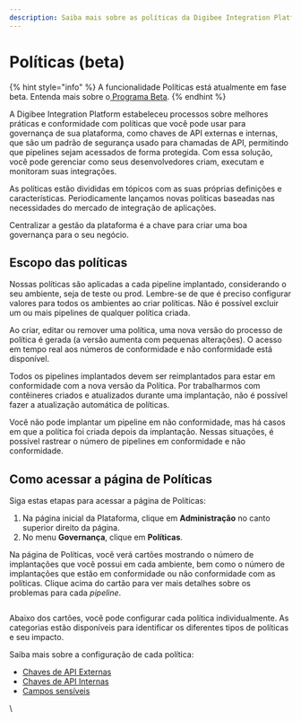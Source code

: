 ```yaml
---
description: Saiba mais sobre as políticas da Digibee Integration Platform.
---
```


# Políticas (beta)

{% hint style="info" %}
A funcionalidade Políticas está atualmente em fase beta. Entenda mais sobre o[ Programa Beta](https://docs.digibee.com/documentation/v/pt-br/geral/programa-beta).
{% endhint %}

A Digibee Integration Platform estabeleceu processos sobre melhores práticas e conformidade com políticas que você pode usar para governança de sua plataforma, como chaves de API externas e internas, que são um padrão de segurança usado para chamadas de API, permitindo que pipelines sejam acessados de forma protegida. Com essa solução, você pode gerenciar como seus desenvolvedores criam, executam e monitoram suas integrações.

As políticas estão divididas em tópicos com as suas próprias definições e características. Periodicamente lançamos novas políticas baseadas nas necessidades do mercado de integração de aplicações.

Centralizar a gestão da plataforma é a chave para criar uma boa governança para o seu negócio.

## Escopo das políticas

Nossas políticas são aplicadas a cada pipeline implantado, considerando o seu ambiente, seja de teste ou prod. Lembre-se de que é preciso configurar valores para todos os ambientes ao criar políticas. Não é possível excluir um ou mais pipelines de qualquer política criada.

Ao criar, editar ou remover uma política, uma nova versão do processo de política é gerada (a versão aumenta com pequenas alterações). O acesso em tempo real aos números de conformidade e não conformidade está disponível.

Todos os pipelines implantados devem ser reimplantados para estar em conformidade com a nova versão da Política. Por trabalharmos com contêineres criados e atualizados durante uma implantação, não é possível fazer a atualização automática de políticas.

Você não pode implantar um pipeline em não conformidade, mas há casos em que a política foi criada depois da implantação. Nessas situações, é possível rastrear o número de pipelines em conformidade e não conformidade.

## **Como acessar a página de Políticas**

Siga estas etapas para acessar a página de Políticas:

1. Na página inicial da Plataforma, clique em **Administração** no canto superior direito da página.
2. No menu **Governança**, clique em **Políticas**.

Na página de Políticas, você verá cartões mostrando o número de implantações que você possui em cada ambiente, bem como o número de implantações que estão em conformidade ou não conformidade com as políticas. Clique acima do cartão para ver mais detalhes sobre os problemas para cada _pipeline_.

<figure><img src="../../.gitbook/assets/políticas.gif" alt=""><figcaption></figcaption></figure>

Abaixo dos cartões, você pode configurar cada política individualmente. As categorias estão disponíveis para identificar os diferentes tipos de políticas e seu impacto.

Saiba mais sobre a configuração de cada política:

* [Chaves de API Externas](https://docs.digibee.com/documentation/v/pt-br/governance/policies/policies-external-api-key)
* [Chaves de API Internas](https://docs.digibee.com/documentation/v/pt-br/governance/policies/policies-internal-api-key)
* [Campos sensíveis](security/sensitive-fields.md)

\
